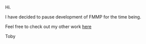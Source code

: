 Hi. 

I have decided to pause development of FMMP for the time being.

Feel free to check out my other work [here](https://tobynott.com)

Toby
